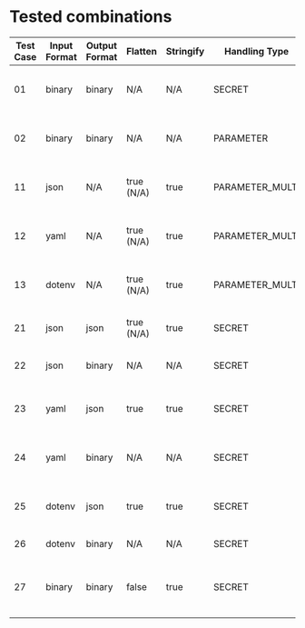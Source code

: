 # Tested combinations

| Test Case | Input Format | Output Format | Flatten    | Stringify | Handling Type   | Expected Behavior                            |
| --------- | ------------ | ------------- | ---------- | --------- | --------------- | -------------------------------------------- |
| 01        | binary       | binary        | N/A        | N/A       | SECRET          | No transformation, raw binary output         |
| 02        | binary       | binary        | N/A        | N/A       | PARAMETER       | No transformation, raw binary output         |
| 11        | json         | N/A           | true (N/A) | true      | PARAMETER_MULTI | Outputformat is ignored (allways string map) |
| 12        | yaml         | N/A           | true (N/A) | true      | PARAMETER_MULTI | Outputformat is ignored (allways string map) |
| 13        | dotenv       | N/A           | true (N/A) | true      | PARAMETER_MULTI | Outputformat is ignored (allways string map) |
| 21        | json         | json          | true (N/A) | true      | SECRET          | Flattens JSON but retains JSON format        |
| 22        | json         | binary        | N/A        | N/A       | SECRET          | Flattens JSON but retains JSON format        |
| 23        | yaml         | json          | true       | true      | SECRET          | Flattens JSON, converts to YAML, stringifies |
| 24        | yaml         | binary        | N/A        | N/A       | SECRET          | Flattens JSON, converts to YAML, stringifies |
| 25        | dotenv       | json          | true       | true      | SECRET          | Flattens YAML, converts to JSON, stringifies |
| 26        | dotenv       | binary        | N/A        | N/A       | SECRET          | SecretContent the same as                    |
| 27        | binary       | binary        | false      | true      | SECRET          | Converts dotenv to YAML, stringifies values  |

